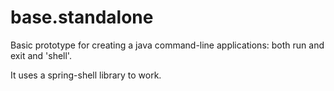 base.standalone
===============

Basic prototype for creating a java command-line applications: both run and exit and 'shell'.

It uses a spring-shell library to work.
